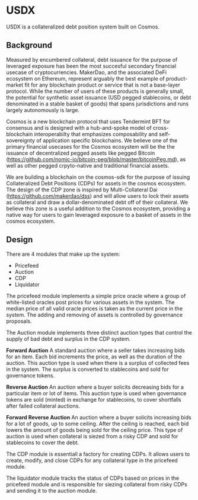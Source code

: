 # USDX

USDX is a collateralized debt position system built on Cosmos.

## Background

Measured by encumbered collateral, debt issuance for the purpose of leveraged exposure has been the most succesful secondary financial usecase of cryptocurrencies. MakerDao, and the associated DeFi ecosystem on Ethereum, represent arguably the best example of product-market fit for any blockchain product or service that is not a base-layer protocol. While the number of users of these products is generally small, the potential for synthetic asset issuance (USD pegged stablecoins, or debt denominated in a stable basket of goods) that spans jurisdictions and runs largely autonomously is large.

Cosmos is a new blockchain protocol that uses Tendermint BFT for consensus and is designed with a hub-and-spoke model of cross-blockchain interoperabilty that emphasizes composability and self-sovereignty of application specific blockchains. We believe one of the primary financial usecases for the Cosmos ecosystem will be the the issuance of decentralized pegged assets like pegged Bitcoin (https://github.com/nomic-io/bitcoin-peg/blob/master/bitcoinPeg.md), as well as other pegged crpyto-native and traditional financial assets.

We are building a blockchain on the cosmos-sdk for the purpose of issuing Collateralized Debt Positions (CDPs) for assets in the cosmos ecosystem. The design of the CDP zone is inspired by Multi-Collateral Dai (https://github.com/makerdao/dss) and will allow users to lock their assets as collateral and draw a dollar-denominated debt off of their collateral. We believe this zone is a useful addition to the Cosmos ecosystem, providing a native way for users to gain leveraged exposure to a basket of assets in the cosmos ecosystem.


## Design

There are 4 modules that make up the system:

* Pricefeed
* Auction
* CDP
* Liquidator

The pricefeed module implements a simple price oracle where a group of white-listed oracles post prices for various assets in the system. The median price of all valid oracle prices is taken as the current price in the system. The adding and removing of assets is controlled by governance proposals.

The Auction module implements three distinct auction types that control the supply of bad debt and surplus in the CDP system.

**Forward Auction** A standard auction where a seller takes increasing bids for an item. Each bid increments the price, as well as the duration of the auction. This auction type is used when there is a surplus of collected fees in the system. The surplus is converted to stablecoins and sold for governance tokens.

**Reverse Auction** An auction where a buyer solicits decreasing bids for a particular item or lot of items. This auction type is used when governance tokens are sold (minted) in exchange for stablecoins, to cover shortfalls after failed collateral auctions.

**Forward Reverse Auction** An auction where a buyer solicits increasing bids for a lot of goods, up to some ceiling. After the ceiling is reached, each bid lowers the amount of goods being sold for the ceiling  price. This type of auction is used when collateral is siezed from a risky CDP and sold for stablecoins to cover the debt.

The CDP module is essentiall a factory for creating CDPs. It allows users to create, modify, and close CDPs for any collateral type in the pricefeed module.

The liquidator module tracks the status of CDPs based on prices in the pricefeed module and is responsible for siezing collateral from risky CDPs and sending it to the auction module.

